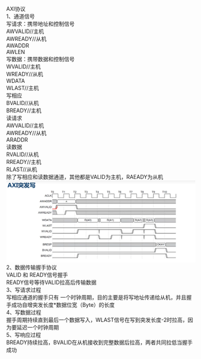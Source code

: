 AXI协议  
1、通道信号  
写请求：携带地址和控制信号  
AWVALID//主机  
AWREADY//从机  
AWADDR  
AWLEN  
写数据：携带数据和控制信号  
WVALID//主机  
WREADY//从机  
WDATA  
WLAST//主机  
写相应  
BVALID//从机  
BREADY//主机  
读请求  
AWVALID//主机  
AWREADY//从机  
ARADDR  
读数据  
RVALID//从机  
RREADY//主机  
RLAST//从机  
除了写相应和读数据通道，其他都是VALID为主机，RAEADY为从机  
![1.png](./figure/1.png)  
2、数据传输握手协议  
VALID 和 READY信号握手  
READY信号等待VALID拉高后传输数据  
3、写请求过程  
写相应通道的握手只有 一个时钟周期，目的主要是将写地址传递给从机，并且握手成功自增突发长度*数据位宽（Byte）的长度  
4、写数据过程  
握手周期持续直到最后一个数据写入，WLAST信号在写到突发长度-2时拉高，因为要延迟一个时钟周期  
5、写响应过程  
BREADY持续拉高，BVALID在从机接收到完整数据后拉高，两者共同拉低当握手成功  



